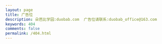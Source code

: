 ```yaml
---
layout: page
title: 广告位
description: 朵芭比学园:duobab.com  广告位请联系:duobab_office@163.com  
keywords: 404
comments: false
permalink: /404.html
---
```

